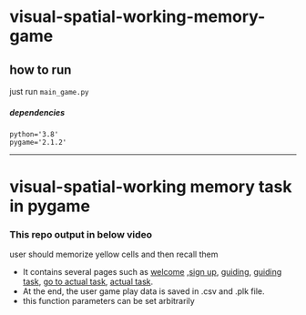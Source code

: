# visual-spatial-working-memory-game

## how to run
just run `main_game.py`
##### dependencies
    python='3.8'
    pygame='2.1.2'

------   
# visual-spatial-working memory task in pygame
### This repo output in below video

user should memorize yellow cells and then recall them





- It contains several pages such as <ins>welcome</ins>   ,<ins>sign up</ins>, <ins>guiding</ins>, <ins>guiding task</ins>, <ins>go to actual task</ins>, <ins>actual task</ins>. 
- At the end, the user game play data is saved in .csv and .plk file.
- this function parameters can be set arbitrarily
